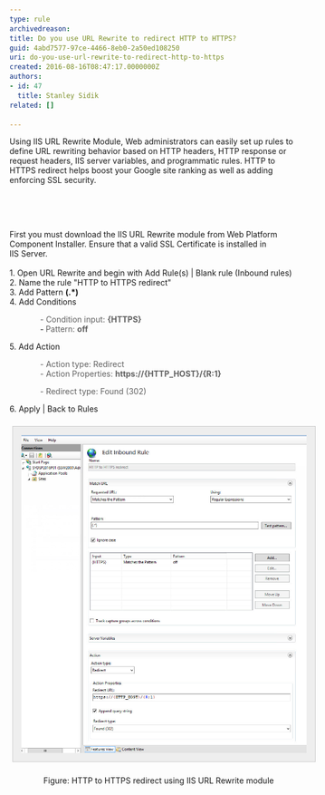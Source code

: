```yaml
---
type: rule
archivedreason: 
title: Do you use URL Rewrite to redirect HTTP to HTTPS?
guid: 4abd7577-97ce-4466-8eb0-2a50ed108250
uri: do-you-use-url-rewrite-to-redirect-http-to-https
created: 2016-08-16T08:47:17.0000000Z
authors:
- id: 47
  title: Stanley Sidik
related: []

---
```



​Using IIS URL Rewrite Module, Web administrators can easily set up rules to define URL rewriting behavior based on HTTP headers, HTTP response or request headers, IIS server variables, and programmatic rules.​​​ HTTP to HTTPS redirect helps boost your Google site ranking as well as adding enforcing SSL security.<br><div><br></div>
<br><excerpt class='endintro'></excerpt><br>
<div>​First you must download the IIS URL Rewrite module from Web Platform Component Installer. Ensure that a valid SSL Certificate is installed in IIS Server​. <br></div><div><br></div><div>1. Open URL Rewrite and begin with Add Rule(s) | Blank rule (Inbound rules)<br></div><div>2. Name the rule "HTTP to HTTPS redirect"<br></div><div>3. Add Pattern <strong>​(.*)</strong><br></div><div>​4. Add Conditions</div><blockquote style="margin-left:40px;border:none;"><div>​- Condition input: <strong>​{HTTPS}</strong><br></div><div><strong>- </strong>Pattern: <strong>off</strong></div></blockquote>​5. Add Action<div><blockquote style="margin-left:40px;border:none;"><div>- Action type: Redirect<br></div><div>- Action Properties: <strong>https://{HTTP_HOST}/{R:1}</strong><br></div></blockquote></div><blockquote style="margin-left:40px;border:none;">- Redirect type: Found (302)</blockquote>​6. Apply | Back to Rules<div><div><br></div><div></div><div><dt style="border:none;"><img alt="Designing border protection." src="IISURLRewrite.jpg" class="ms-rte-paste-setimagesize" style="margin:5px;padding:15px;border:1px solid #cccccc;width:750px;background:#eeeeee;" /> <br></dt><dd style="padding-left:20px;border:none;line-height:16px;background-attachment:initial;background-size:initial;background-origin:initial;background-clip:initial;background-position:initial;background-repeat:no-repeat;">Figure: HTTP to HTTPS redirect using IIS URL Rewrite module<br>​<br></dd></div></div><p><br></p>


